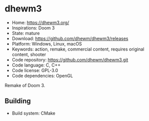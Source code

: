 # dhewm3

- Home: https://dhewm3.org/
- Inspirations: Doom 3
- State: mature
- Download: https://github.com/dhewm/dhewm3/releases
- Platform: Windows, Linux, macOS
- Keywords: action, remake, commercial content, requires original content, shooter
- Code repository: https://github.com/dhewm/dhewm3.git
- Code language: C, C++
- Code license: GPL-3.0
- Code dependencies: OpenGL

Remake of Doom 3.

## Building

- Build system: CMake

